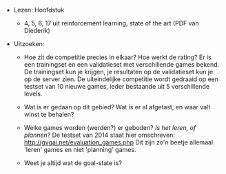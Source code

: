 - Lezen: Hoofdstuk
  - 4, 5, 6, 17
  uit reinforcement
  learning, state of the art (PDF van Diederik)

- Uitzoeken: 
	- Hoe zit de competitie precies in elkaar? Hoe werkt de rating?
		Er is een trainingset en een validatieset met verschillende games bekend. De
		trainingset kun je krijgen, je resultaten op de validatieset kun je op de
		server zien. De uiteindelijke competitie wordt gedraaid op een testset
		van 10 nieuwe games, ieder bestaande uit 5 verschillende levels. 

	- Wat is er gedaan op dit gebied? Wat is er al afgetast, en waar valt winst
	  te behalen?
	- Welke games worden (werden?) er geboden? *Is het leren, of plannen?*
		De testset van 2014 staat hier omschreven:
		http://gvgai.net/evaluation_games.php
		Dit zijn zo'n beetje allemaal 'leren' games en niet 'planning' games. 
	- Weet je altijd wat de goal-state is?
